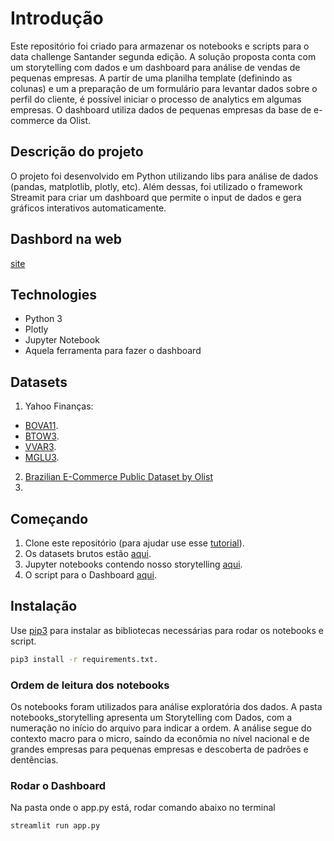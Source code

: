 # Introdução

Este repositório foi criado para armazenar os notebooks e scripts para o data challenge Santander segunda edição. A solução proposta conta com um storytelling com dados e um dashboard para análise de vendas de pequenas empresas. A partir de uma planilha template (definindo as colunas) e um a preparação de um formulário para levantar dados sobre o perfil do cliente, é possível iniciar o processo de analytics em algumas empresas. O dashboard utiliza dados de pequenas empresas da base de e-commerce da Olist.

## Descrição do projeto

O projeto foi desenvolvido em Python utilizando libs para análise de dados (pandas, matplotlib, plotly, etc). Além dessas, foi utilizado o framework Streamit para criar um dashboard  que permite o input de dados e gera gráficos interativos automaticamente.

## Dashbord na web

[site](https://business-data-analysis.herokuapp.com/)

## Technologies
* Python 3
* Plotly
* Jupyter Notebook
* Aquela ferramenta para fazer o dashboard

## Datasets
1. Yahoo Finanças:
  * [BOVA11](https://br.financas.yahoo.com/quote/BOVA11.SA/history?p=BOVA11.SA). 
  * [BTOW3](https://br.financas.yahoo.com/quote/BTOW3.SA/history?p=BTOW3.SA&.tsrc=fin-srch).
  * [VVAR3](https://br.financas.yahoo.com/quote/VVAR3.SA/history?p=VVAR3.SA&.tsrc=fin-srch).
  * [MGLU3](https://br.financas.yahoo.com/quote/MGLU3.SA/history?p=MGLU3.SA&.tsrc=fin-srch).
2. [Brazilian E-Commerce Public Dataset by Olist](https://www.kaggle.com/olistbr/brazilian-ecommerce)
3. 

## Começando

1. Clone este repositório (para ajudar use esse [tutorial](https://help.github.com/articles/cloning-a-repository/)).
2. Os datasets brutos estão [aqui](https://github.com/miltongneto/Santander-Data-Challenge/tree/master/data). 
3. Jupyter notebooks contendo nosso storytelling [aqui](https://github.com/miltongneto/Santander-Data-Challenge/tree/master/notebooks).
4. O script para o Dashboard [aqui](https://github.com/miltongneto/Santander-Data-Challenge/tree/master/src).

## Instalação

Use [pip3](https://pip.pypa.io/en/stable/) para instalar as bibliotecas necessárias para rodar os notebooks e script.

```bash
pip3 install -r requirements.txt.
```
### Ordem de leitura dos notebooks
Os notebooks foram utilizados para análise exploratória dos dados. A pasta notebooks_storytelling apresenta um Storytelling com Dados, com a numeração no início do arquivo para indicar a ordem. A análise segue do contexto macro para o micro, saindo da econômia no nível nacional e de grandes empresas para pequenas empresas e descoberta de padrões e dentências.

### Rodar o Dashboard

Na pasta onde o app.py está, rodar comando abaixo no terminal

```bash
streamlit run app.py
```



